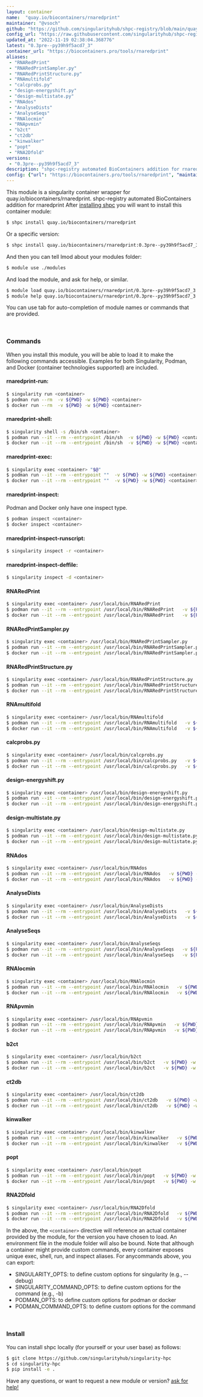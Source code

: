 ```yaml
---
layout: container
name:  "quay.io/biocontainers/rnaredprint"
maintainer: "@vsoch"
github: "https://github.com/singularityhub/shpc-registry/blob/main/quay.io/biocontainers/rnaredprint/container.yaml"
config_url: "https://raw.githubusercontent.com/singularityhub/shpc-registry/main/quay.io/biocontainers/rnaredprint/container.yaml"
updated_at: "2022-11-19 02:38:04.368776"
latest: "0.3pre--py39h9f5acd7_3"
container_url: "https://biocontainers.pro/tools/rnaredprint"
aliases:
 - "RNARedPrint"
 - "RNARedPrintSampler.py"
 - "RNARedPrintStructure.py"
 - "RNAmultifold"
 - "calcprobs.py"
 - "design-energyshift.py"
 - "design-multistate.py"
 - "RNAdos"
 - "AnalyseDists"
 - "AnalyseSeqs"
 - "RNAlocmin"
 - "RNApvmin"
 - "b2ct"
 - "ct2db"
 - "kinwalker"
 - "popt"
 - "RNA2Dfold"
versions:
 - "0.3pre--py39h9f5acd7_3"
description: "shpc-registry automated BioContainers addition for rnaredprint"
config: {"url": "https://biocontainers.pro/tools/rnaredprint", "maintainer": "@vsoch", "description": "shpc-registry automated BioContainers addition for rnaredprint", "latest": {"0.3pre--py39h9f5acd7_3": "sha256:9978439c4f91c1fcc5f8cf26461eb0bed59aff5191cf062b0f01e55ab76eff3c"}, "tags": {"0.3pre--py39h9f5acd7_3": "sha256:9978439c4f91c1fcc5f8cf26461eb0bed59aff5191cf062b0f01e55ab76eff3c"}, "docker": "quay.io/biocontainers/rnaredprint", "aliases": {"RNARedPrint": "/usr/local/bin/RNARedPrint", "RNARedPrintSampler.py": "/usr/local/bin/RNARedPrintSampler.py", "RNARedPrintStructure.py": "/usr/local/bin/RNARedPrintStructure.py", "RNAmultifold": "/usr/local/bin/RNAmultifold", "calcprobs.py": "/usr/local/bin/calcprobs.py", "design-energyshift.py": "/usr/local/bin/design-energyshift.py", "design-multistate.py": "/usr/local/bin/design-multistate.py", "RNAdos": "/usr/local/bin/RNAdos", "AnalyseDists": "/usr/local/bin/AnalyseDists", "AnalyseSeqs": "/usr/local/bin/AnalyseSeqs", "RNAlocmin": "/usr/local/bin/RNAlocmin", "RNApvmin": "/usr/local/bin/RNApvmin", "b2ct": "/usr/local/bin/b2ct", "ct2db": "/usr/local/bin/ct2db", "kinwalker": "/usr/local/bin/kinwalker", "popt": "/usr/local/bin/popt", "RNA2Dfold": "/usr/local/bin/RNA2Dfold"}}
---
```


This module is a singularity container wrapper for quay.io/biocontainers/rnaredprint.
shpc-registry automated BioContainers addition for rnaredprint
After [installing shpc](#install) you will want to install this container module:


```bash
$ shpc install quay.io/biocontainers/rnaredprint
```

Or a specific version:

```bash
$ shpc install quay.io/biocontainers/rnaredprint:0.3pre--py39h9f5acd7_3
```

And then you can tell lmod about your modules folder:

```bash
$ module use ./modules
```

And load the module, and ask for help, or similar.

```bash
$ module load quay.io/biocontainers/rnaredprint/0.3pre--py39h9f5acd7_3
$ module help quay.io/biocontainers/rnaredprint/0.3pre--py39h9f5acd7_3
```

You can use tab for auto-completion of module names or commands that are provided.

<br>

### Commands

When you install this module, you will be able to load it to make the following commands accessible.
Examples for both Singularity, Podman, and Docker (container technologies supported) are included.

#### rnaredprint-run:

```bash
$ singularity run <container>
$ podman run --rm  -v ${PWD} -w ${PWD} <container>
$ docker run --rm  -v ${PWD} -w ${PWD} <container>
```

#### rnaredprint-shell:

```bash
$ singularity shell -s /bin/sh <container>
$ podman run --it --rm --entrypoint /bin/sh  -v ${PWD} -w ${PWD} <container>
$ docker run --it --rm --entrypoint /bin/sh  -v ${PWD} -w ${PWD} <container>
```

#### rnaredprint-exec:

```bash
$ singularity exec <container> "$@"
$ podman run --it --rm --entrypoint ""  -v ${PWD} -w ${PWD} <container> "$@"
$ docker run --it --rm --entrypoint ""  -v ${PWD} -w ${PWD} <container> "$@"
```

#### rnaredprint-inspect:

Podman and Docker only have one inspect type.

```bash
$ podman inspect <container>
$ docker inspect <container>
```

#### rnaredprint-inspect-runscript:

```bash
$ singularity inspect -r <container>
```

#### rnaredprint-inspect-deffile:

```bash
$ singularity inspect -d <container>
```


#### RNARedPrint

```bash
$ singularity exec <container> /usr/local/bin/RNARedPrint
$ podman run --it --rm --entrypoint /usr/local/bin/RNARedPrint   -v ${PWD} -w ${PWD} <container> -c " $@"
$ docker run --it --rm --entrypoint /usr/local/bin/RNARedPrint   -v ${PWD} -w ${PWD} <container> -c " $@"
```


#### RNARedPrintSampler.py

```bash
$ singularity exec <container> /usr/local/bin/RNARedPrintSampler.py
$ podman run --it --rm --entrypoint /usr/local/bin/RNARedPrintSampler.py   -v ${PWD} -w ${PWD} <container> -c " $@"
$ docker run --it --rm --entrypoint /usr/local/bin/RNARedPrintSampler.py   -v ${PWD} -w ${PWD} <container> -c " $@"
```


#### RNARedPrintStructure.py

```bash
$ singularity exec <container> /usr/local/bin/RNARedPrintStructure.py
$ podman run --it --rm --entrypoint /usr/local/bin/RNARedPrintStructure.py   -v ${PWD} -w ${PWD} <container> -c " $@"
$ docker run --it --rm --entrypoint /usr/local/bin/RNARedPrintStructure.py   -v ${PWD} -w ${PWD} <container> -c " $@"
```


#### RNAmultifold

```bash
$ singularity exec <container> /usr/local/bin/RNAmultifold
$ podman run --it --rm --entrypoint /usr/local/bin/RNAmultifold   -v ${PWD} -w ${PWD} <container> -c " $@"
$ docker run --it --rm --entrypoint /usr/local/bin/RNAmultifold   -v ${PWD} -w ${PWD} <container> -c " $@"
```


#### calcprobs.py

```bash
$ singularity exec <container> /usr/local/bin/calcprobs.py
$ podman run --it --rm --entrypoint /usr/local/bin/calcprobs.py   -v ${PWD} -w ${PWD} <container> -c " $@"
$ docker run --it --rm --entrypoint /usr/local/bin/calcprobs.py   -v ${PWD} -w ${PWD} <container> -c " $@"
```


#### design-energyshift.py

```bash
$ singularity exec <container> /usr/local/bin/design-energyshift.py
$ podman run --it --rm --entrypoint /usr/local/bin/design-energyshift.py   -v ${PWD} -w ${PWD} <container> -c " $@"
$ docker run --it --rm --entrypoint /usr/local/bin/design-energyshift.py   -v ${PWD} -w ${PWD} <container> -c " $@"
```


#### design-multistate.py

```bash
$ singularity exec <container> /usr/local/bin/design-multistate.py
$ podman run --it --rm --entrypoint /usr/local/bin/design-multistate.py   -v ${PWD} -w ${PWD} <container> -c " $@"
$ docker run --it --rm --entrypoint /usr/local/bin/design-multistate.py   -v ${PWD} -w ${PWD} <container> -c " $@"
```


#### RNAdos

```bash
$ singularity exec <container> /usr/local/bin/RNAdos
$ podman run --it --rm --entrypoint /usr/local/bin/RNAdos   -v ${PWD} -w ${PWD} <container> -c " $@"
$ docker run --it --rm --entrypoint /usr/local/bin/RNAdos   -v ${PWD} -w ${PWD} <container> -c " $@"
```


#### AnalyseDists

```bash
$ singularity exec <container> /usr/local/bin/AnalyseDists
$ podman run --it --rm --entrypoint /usr/local/bin/AnalyseDists   -v ${PWD} -w ${PWD} <container> -c " $@"
$ docker run --it --rm --entrypoint /usr/local/bin/AnalyseDists   -v ${PWD} -w ${PWD} <container> -c " $@"
```


#### AnalyseSeqs

```bash
$ singularity exec <container> /usr/local/bin/AnalyseSeqs
$ podman run --it --rm --entrypoint /usr/local/bin/AnalyseSeqs   -v ${PWD} -w ${PWD} <container> -c " $@"
$ docker run --it --rm --entrypoint /usr/local/bin/AnalyseSeqs   -v ${PWD} -w ${PWD} <container> -c " $@"
```


#### RNAlocmin

```bash
$ singularity exec <container> /usr/local/bin/RNAlocmin
$ podman run --it --rm --entrypoint /usr/local/bin/RNAlocmin   -v ${PWD} -w ${PWD} <container> -c " $@"
$ docker run --it --rm --entrypoint /usr/local/bin/RNAlocmin   -v ${PWD} -w ${PWD} <container> -c " $@"
```


#### RNApvmin

```bash
$ singularity exec <container> /usr/local/bin/RNApvmin
$ podman run --it --rm --entrypoint /usr/local/bin/RNApvmin   -v ${PWD} -w ${PWD} <container> -c " $@"
$ docker run --it --rm --entrypoint /usr/local/bin/RNApvmin   -v ${PWD} -w ${PWD} <container> -c " $@"
```


#### b2ct

```bash
$ singularity exec <container> /usr/local/bin/b2ct
$ podman run --it --rm --entrypoint /usr/local/bin/b2ct   -v ${PWD} -w ${PWD} <container> -c " $@"
$ docker run --it --rm --entrypoint /usr/local/bin/b2ct   -v ${PWD} -w ${PWD} <container> -c " $@"
```


#### ct2db

```bash
$ singularity exec <container> /usr/local/bin/ct2db
$ podman run --it --rm --entrypoint /usr/local/bin/ct2db   -v ${PWD} -w ${PWD} <container> -c " $@"
$ docker run --it --rm --entrypoint /usr/local/bin/ct2db   -v ${PWD} -w ${PWD} <container> -c " $@"
```


#### kinwalker

```bash
$ singularity exec <container> /usr/local/bin/kinwalker
$ podman run --it --rm --entrypoint /usr/local/bin/kinwalker   -v ${PWD} -w ${PWD} <container> -c " $@"
$ docker run --it --rm --entrypoint /usr/local/bin/kinwalker   -v ${PWD} -w ${PWD} <container> -c " $@"
```


#### popt

```bash
$ singularity exec <container> /usr/local/bin/popt
$ podman run --it --rm --entrypoint /usr/local/bin/popt   -v ${PWD} -w ${PWD} <container> -c " $@"
$ docker run --it --rm --entrypoint /usr/local/bin/popt   -v ${PWD} -w ${PWD} <container> -c " $@"
```


#### RNA2Dfold

```bash
$ singularity exec <container> /usr/local/bin/RNA2Dfold
$ podman run --it --rm --entrypoint /usr/local/bin/RNA2Dfold   -v ${PWD} -w ${PWD} <container> -c " $@"
$ docker run --it --rm --entrypoint /usr/local/bin/RNA2Dfold   -v ${PWD} -w ${PWD} <container> -c " $@"
```



In the above, the `<container>` directive will reference an actual container provided
by the module, for the version you have chosen to load. An environment file in the
module folder will also be bound. Note that although a container
might provide custom commands, every container exposes unique exec, shell, run, and
inspect aliases. For anycommands above, you can export:

 - SINGULARITY_OPTS: to define custom options for singularity (e.g., --debug)
 - SINGULARITY_COMMAND_OPTS: to define custom options for the command (e.g., -b)
 - PODMAN_OPTS: to define custom options for podman or docker
 - PODMAN_COMMAND_OPTS: to define custom options for the command

<br>

### Install

You can install shpc locally (for yourself or your user base) as follows:

```bash
$ git clone https://github.com/singularityhub/singularity-hpc
$ cd singularity-hpc
$ pip install -e .
```

Have any questions, or want to request a new module or version? [ask for help!](https://github.com/singularityhub/singularity-hpc/issues)